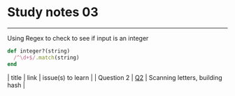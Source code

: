 # Study notes 03
-------------
Using Regex to check to see if input is an integer
```ruby
def integer?(string)
  /^\d+$/.match(string)
end
```

| title | link | issue(s) to learn |
| Question 2 | [Q2](https://launchschool.com/lessons/263069da/assignments/6eba600c) | Scanning letters, building hash |